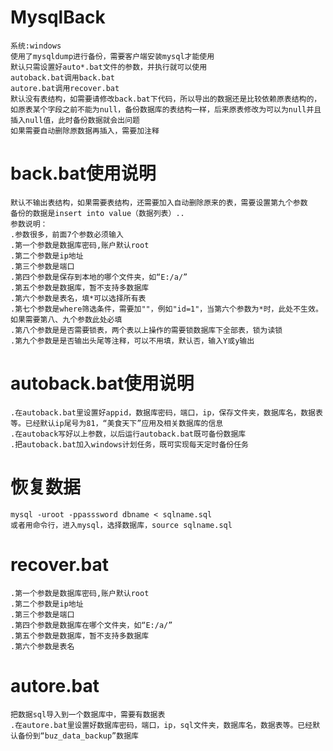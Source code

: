 ﻿# MysqlBack
	系统:windows
	使用了mysqldump进行备份，需要客户端安装mysql才能使用
	默认只需设置好auto*.bat文件的参数，并执行就可以使用
	autoback.bat调用back.bat
	autore.bat调用recover.bat
	默认没有表结构，如需要请修改back.bat下代码，所以导出的数据还是比较依赖原表结构的，如原表某个字段之前不能为null，备份数据库的表结构一样，后来原表修改为可以为null并且插入null值，此时备份数据就会出问题
	如果需要自动删除原数据再插入，需要加注释

# back.bat使用说明
	默认不输出表结构，如果需要表结构，还需要加入自动删除原来的表，需要设置第九个参数
	备份的数据是insert into value（数据列表）..
  	参数说明：
	.参数很多，前面7个参数必须输入
	.第一个参数是数据库密码,账户默认root
	.第二个参数是ip地址
	.第三个参数是端口
	.第四个参数是保存到本地的哪个文件夹，如“E:/a/”
	.第五个参数是数据库，暂不支持多数据库
	.第六个参数是表名，填*可以选择所有表
	.第七个参数是where筛选条件，需要加""，例如"id=1"，当第六个参数为*时，此处不生效。如果需要第八、九个参数此处必填
	.第八个参数是是否需要锁表，两个表以上操作的需要锁数据库下全部表，锁为读锁
	.第九个参数是是否输出头尾等注释，可以不用填，默认否，输入Y或y输出

# autoback.bat使用说明
	.在autoback.bat里设置好appid，数据库密码，端口，ip，保存文件夹，数据库名，数据表等。已经默认ip尾号为81，“美食天下”应用及相关数据库的信息
	.在autoback写好以上参数，以后运行autoback.bat既可备份数据库
	.把autoback.bat加入windows计划任务，既可实现每天定时备份任务

# 恢复数据
	mysql -uroot -ppasssword dbname < sqlname.sql
	或者用命令行，进入mysql，选择数据库，source sqlname.sql

# recover.bat
	.第一个参数是数据库密码,账户默认root
	.第二个参数是ip地址
	.第三个参数是端口
	.第四个参数是数据库在哪个文件夹，如“E:/a/”
	.第五个参数是数据库，暂不支持多数据库
	.第六个参数是表名

# autore.bat
	把数据sql导入到一个数据库中，需要有数据表
	.在autore.bat里设置好数据库密码，端口，ip，sql文件夹，数据库名，数据表等。已经默认备份到“buz_data_backup”数据库
